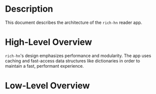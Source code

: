# Description

This document describes the architecture of the `rich-hn` reader app.

# High-Level Overview
`rich-hn`'s design emphasizes performance and modularity. The app uses caching and fast-access data structures like dictionaries in order to maintain a fast, performant experience.

# Low-Level Overview
